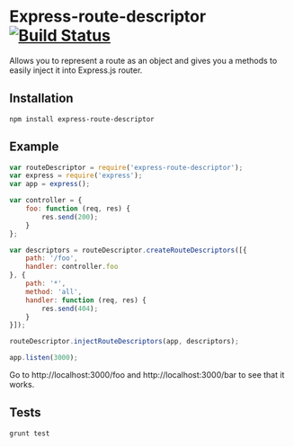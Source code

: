 # Express-route-descriptor [![Build Status](https://travis-ci.org/fragphace/express-route-descriptor.png)](https://travis-ci.org/fragphace/express-route-descriptor)

Allows you to represent a route as an object and gives you a methods 
to easily inject it into Express.js router.

## Installation

	npm install express-route-descriptor


## Example

``` javascript
var routeDescriptor = require('express-route-descriptor');
var express = require('express');
var app = express();

var controller = {
	foo: function (req, res) {
		res.send(200);
	}
};

var descriptors = routeDescriptor.createRouteDescriptors([{
	path: '/foo',
	handler: controller.foo
}, {
	path: '*',
	method: 'all',
	handler: function (req, res) {
		res.send(404);
	}
}]);

routeDescriptor.injectRouteDescriptors(app, descriptors);

app.listen(3000);
```

Go to http://localhost:3000/foo and http://localhost:3000/bar to see that it works.

## Tests

	grunt test